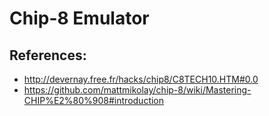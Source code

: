 # Chip-8 Emulator

## References:
- http://devernay.free.fr/hacks/chip8/C8TECH10.HTM#0.0
- https://github.com/mattmikolay/chip-8/wiki/Mastering-CHIP%E2%80%908#introduction 
